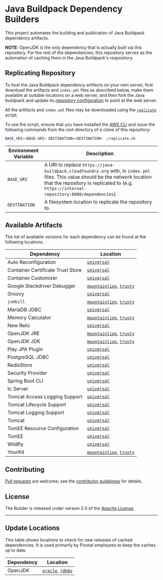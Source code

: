 # Java Buildpack Dependency Builders
This project automates the building and publication of Java Buildpack dependency artifacts.

**NOTE:**  OpenJDK is the only dependency that is actually built via this repository.  For the rest of the dependencies, this repository serves as the automation of caching them in the Java Buildpack's respository.

## Replicating Repository
To host the Java Buildpack dependency artifacts on your own server, first download the artifacts and `index.yml` files as described below, make them available at suitable locations on a web server, and then fork the Java buildpack and update its [repository configuration](https://github.com/cloudfoundry/java-buildpack/blob/master/docs/extending-repositories.md#configuration) to point at the web server.

All the artifacts and `index.yml` files may be downloaded using the [`replicate`](replicate.sh) script.

To use the script, ensure that you have installed the [AWS CLI][c] and issue the following commands from the root directory of a clone of this repository:

```bash
BASE_URI=<BASE-URI> DESTINATION=<DESTINATION> ./replicate.sh
```

| Environment Variable | Description |
| ------ | ----------- |
| `BASE_URI` | A URI to replace `https://java-buildpack.cloudfoundry.org` with, in `index.yml` files.  This value should be the network location that the repository is replicated to (e.g. `https://internal-repository:8000/dependencies`).
| `DESTINATION` | A filesystem location to replicate the repository to.


## Available Artifacts
The list of available versions for each dependency can be found at the following locations.

| Dependency | Location
| ---------- | ---------
| Auto Reconfiguration | [`universal`](https://java-buildpack.cloudfoundry.org/auto-reconfiguration/index.yml)
| Container Certificate Trust Store | [`universal`](https://java-buildpack.cloudfoundry.org/container-certificate-trust-store/index.yml)
| Container Customizer | [`universal`](https://java-buildpack.cloudfoundry.org/container-customizer/index.yml)
| Google Stackdriver Debugger | [`mountainlion`](https://java-buildpack.cloudfoundry.org/google-stackdriver-debugger/mountainlion/x86_64/index.yml), [`trusty`](https://java-buildpack.cloudfoundry.org/google-stackdriver-debugger/trusty/x86_64/index.yml)
| Groovy | [`universal`](https://java-buildpack.cloudfoundry.org/groovy/index.yml)
| `jvmkill` | [`mountainlion`](https://java-buildpack.cloudfoundry.org/jvmkill/mountainlion/x86_64/index.yml), [`trusty`](https://java-buildpack.cloudfoundry.org/jvmkill/trusty/x86_64/index.yml)
| MariaDB JDBC | [`universal`](https://java-buildpack.cloudfoundry.org/mariadb-jdbc/index.yml)
| Memory Calculator | [`mountainlion`](https://java-buildpack.cloudfoundry.org/memory-calculator/mountainlion/x86_64/index.yml), [`trusty`](https://java-buildpack.cloudfoundry.org/memory-calculator/trusty/x86_64/index.yml)
| New Relic | [`universal`](https://download.run.pivotal.io/new-relic/index.yml)
| OpenJDK JRE | [`mountainlion`](https://java-buildpack.cloudfoundry.org/openjdk/mountainlion/x86_64/index.yml), [`trusty`](https://java-buildpack.cloudfoundry.org/openjdk/trusty/x86_64/index.yml)
| OpenJDK JDK | [`mountainlion`](https://java-buildpack.cloudfoundry.org/openjdk-jdk/mountainlion/x86_64/index.yml), [`trusty`](https://java-buildpack.cloudfoundry.org/openjdk-jdk/trusty/x86_64/index.yml)
| Play JPA Plugin | [`universal`](https://java-buildpack.cloudfoundry.org/play-jpa-plugin/index.yml)
| PostgreSQL JDBC | [`universal`](https://java-buildpack.cloudfoundry.org/postgresql-jdbc/index.yml)
| RedisStore | [`universal`](https://java-buildpack.cloudfoundry.org/redis-store/index.yml)
| Security Provider | [`universal`](https://java-buildpack.cloudfoundry.org/security-provider/index.yml)
| Spring Boot CLI | [`universal`](https://java-buildpack.cloudfoundry.org/spring-boot-cli/index.yml)
| tc Server| [`universal`](https://download.run.pivotal.io/tc-server/index.yml)
| Tomcat Access Logging Support | [`universal`](https://java-buildpack.cloudfoundry.org/tomcat-access-logging-support/index.yml)
| Tomcat Lifecycle Support | [`universal`](https://java-buildpack.cloudfoundry.org/tomcat-lifecycle-support/index.yml)
| Tomcat Logging Support | [`universal`](https://java-buildpack.cloudfoundry.org/tomcat-logging-support/index.yml)
| Tomcat | [`universal`](https://java-buildpack.cloudfoundry.org/tomcat/index.yml)
| TomEE Resource Configuration | [`universal`](https://java-buildpack.cloudfoundry.org/tomee-resource-configuration/index.yml)
| TomEE | [`universal`](https://java-buildpack.cloudfoundry.org/tomee/index.yml)
| Wildfly | [`universal`](https://java-buildpack.cloudfoundry.org/wildfly/index.yml)
| YourKit | [`mountainlion`](https://download.run.pivotal.io/your-kit/mountainlion/x86_64/index.yml), [`trusty`](https://download.run.pivotal.io/your-kit/trusty/x86_64/index.yml)

## Contributing
[Pull requests][p] are welcome; see the [contributor guidelines][g] for details.

## License
The Builder is released under version 2.0 of the [Apache License][a].

[a]: http://www.apache.org/licenses/LICENSE-2.0
[c]: https://aws.amazon.com/cli/
[g]: CONTRIBUTING.md
[p]: http://help.github.com/send-pull-requests

---

## Update Locations
This table shows locations to check for new releases of cached dependencies.  It is used primarily by Pivotal employees to keep the caches up to date.

| Dependency | Location
| ---------- | --------
| OpenJDK | [`oracle`](http://www.oracle.com/technetwork/java/javase/downloads/index.html), [`jdk8u`](http://hg.openjdk.java.net/jdk8u/jdk8u)
